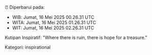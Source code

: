 ⏰ Diperbarui pada:
- WIB: Jumat, 16 Mei 2025 00.26.31 UTC
- WITA: Jumat, 16 Mei 2025 01.26.31 UTC
- WIT: Jumat, 16 Mei 2025 02.26.31 UTC

Kutipan Inspiratif:
"Where there is ruin, there is hope for a treasure."


Kategori: inspirational

